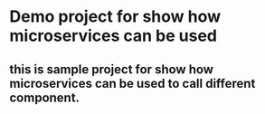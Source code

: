 # Demo project for show how microservices can be used
## this is sample project for show how microservices can be used to call different component.
